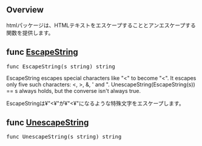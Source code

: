 <h2 id="Overview">Overview</h2>
<p>
htmlパッケージは、HTMLテキストをエスケープすることとアンエスケープする関数を提供します。
</p>

<h2 id="EscapeString">
func <a href="/src/pkg/html/escape.go?s=5523:5557#L229">EscapeString</a></h2>
<pre class="go">
func EscapeString(s string) string
</pre>
<p>
EscapeString escapes special characters like "<" to become "&lt;".
 It escapes only five such characters: <, >, &, ' and ".
 UnescapeString(EscapeString(s)) == s always holds, but the converse isn't always true.

EscapeStringは¥"<¥"が¥"&lt;¥"になるような特殊文字をエスケープします。
</p>


<h2 id="UnescapeString">
func <a href="/src/pkg/html/escape.go?s=5986:6022#L243">UnescapeString</a></h2>
<pre class="go">
func UnescapeString(s string) string
</pre>
<p>
</p>
